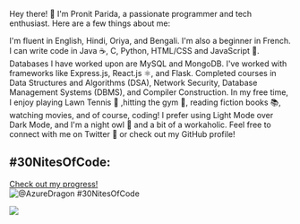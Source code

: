 Hey there! 👋 I'm Pronit Parida, a passionate programmer and tech enthusiast. Here are a few things about me:

I'm fluent in English, Hindi, Oriya, and Bengali. I'm also a beginner in French.
I can write code in Java ☕, C, Python, HTML/CSS and JavaScript 🔨.
Databases I have worked upon are MySQL and MongoDB.
I've worked with frameworks like Express.js, React.js ⚛️, and Flask.
Completed courses in Data Structures and Algorithms (DSA), Network Security, Database Management Systems (DBMS), and Compiler Construction.
In my free time, I enjoy playing Lawn Tennis 🎾 ,hitting the gym 💪, reading fiction books 📚, watching movies, and of course, coding!
I prefer using Light Mode over Dark Mode, and I'm a night owl 🌃 and a bit of a workaholic.
Feel free to connect with me on Twitter 📱 or check out my GitHub profile!


## #30NitesOfCode:

  [Check out my progress!](https://www.codedex.io/@AzureDragon/30-nites-of-code)  
  ![@AzureDragon #30NitesOfCode](https://www.codedex.io/api/petStatus?user=AzureDragon)

  <a href="https://visitcount.itsvg.in">
  <img src="https://visitcount.itsvg.in/api?id=Pronit21&label=Profile%20Views&color=0&icon=6&pretty=false" />
</a>
